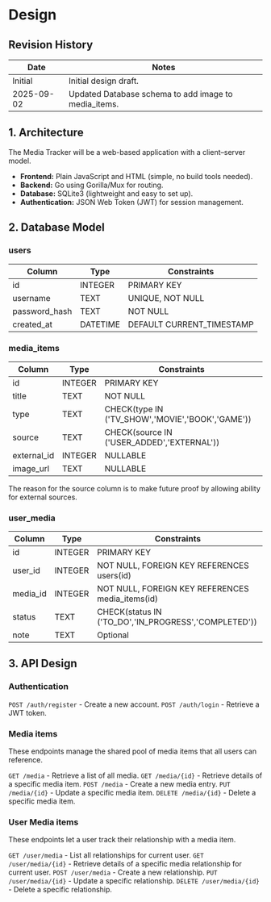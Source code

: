 # Design

## Revision History

| Date       | Notes                                                |
| ---------- | ---------------------------------------------------- |
| Initial    | Initial design draft.                                |
| 2025-09-02 | Updated Database schema to add image to media_items. |

## 1. Architecture

The Media Tracker will be a web-based application with a client–server model.

- **Frontend:** Plain JavaScript and HTML (simple, no build tools needed).
- **Backend:** Go using Gorilla/Mux for routing.
- **Database:** SQLite3 (lightweight and easy to set up).
- **Authentication:** JSON Web Token (JWT) for session management.

## 2. Database Model

### users

| Column        | Type     | Constraints               |
| ------------- | -------- | ------------------------- |
| id            | INTEGER  | PRIMARY KEY               |
| username      | TEXT     | UNIQUE, NOT NULL          |
| password_hash | TEXT     | NOT NULL                  |
| created_at    | DATETIME | DEFAULT CURRENT_TIMESTAMP |

### media_items

| Column      | Type    | Constraints                                      |
| ----------- | ------- | ------------------------------------------------ |
| id          | INTEGER | PRIMARY KEY                                      |
| title       | TEXT    | NOT NULL                                         |
| type        | TEXT    | CHECK(type IN ('TV_SHOW','MOVIE','BOOK','GAME')) |
| source      | TEXT    | CHECK(source IN ('USER_ADDED','EXTERNAL'))       |
| external_id | INTEGER | NULLABLE                                         |
| image_url   | TEXT    | NULLABLE                                         |
The reason for the source column is to make future proof by allowing ability for external sources.

### user_media

| Column   | Type    | Constraints                                          |
| -------- | ------- | ---------------------------------------------------- |
| id       | INTEGER | PRIMARY KEY                                          |
| user_id  | INTEGER | NOT NULL, FOREIGN KEY REFERENCES users(id)           |
| media_id | INTEGER | NOT NULL, FOREIGN KEY REFERENCES media_items(id)     |
| status   | TEXT    | CHECK(status IN ('TO_DO','IN_PROGRESS','COMPLETED')) |
| note     | TEXT    | Optional                                             |

## 3. API Design

### Authentication

`POST /auth/register` - Create a new account.
`POST /auth/login` - Retrieve a JWT token.

### Media items

These endpoints manage the shared pool of media items that all users can reference.

`GET /media` - Retrieve a list of all media.
`GET /media/{id}` - Retrieve details of a specific media item.
`POST /media` - Create a new media entry.
`PUT /media/{id}` - Update a specific media item.
`DELETE /media/{id}` - Delete a specific media item.

### User Media items

These endpoints let a user track their relationship with a media item.

`GET /user/media` - List all relationships for current user.
`GET /user/media/{id}` - Retrieve details of a specific media relationship for current user.
`POST /user/media` - Create a new relationship.
`PUT /user/media/{id}` - Update a specific relationship.
`DELETE /user/media/{id}` - Delete a specific relationship.
